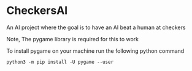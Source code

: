 # CheckersAI
An AI project where the goal is to have an AI beat a human at checkers

Note, The pygame library is required for this to work

To install pygame on your machine run the following python command

```
python3 -m pip install -U pygame --user
```

